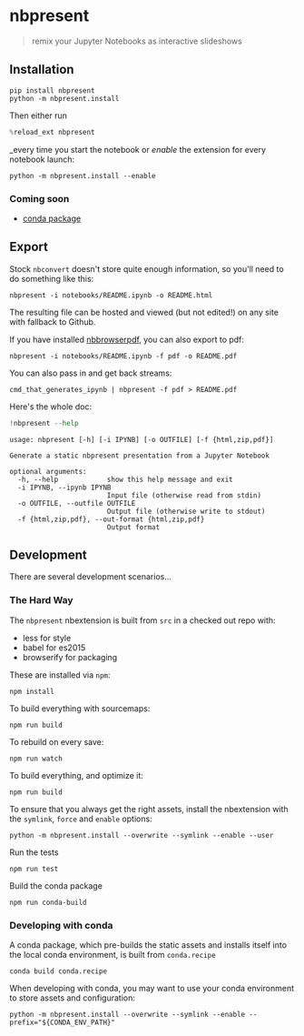 
# nbpresent
> remix your Jupyter Notebooks as interactive slideshows

## Installation
```shell
pip install nbpresent
python -m nbpresent.install
```

Then either run 
```python
%reload_ext nbpresent
```

_every time you start the notebook or _enable_ the extension for every notebook launch:
```shell
python -m nbpresent.install --enable
```


### Coming soon
- [conda package](https://github.com/ContinuumIO/nbpresent/issues/1)

## Export
Stock `nbconvert` doesn't store quite enough information, so you'll need to do something like this:
```shell
nbpresent -i notebooks/README.ipynb -o README.html
```
The resulting file can be hosted and viewed (but not edited!) on any site with fallback to Github.

If you have installed [nbbrowserpdf](https://github.com/Anaconda-Server/nbbrowserpdf), you can also export to pdf:
```shell
nbpresent -i notebooks/README.ipynb -f pdf -o README.pdf
```

You can also pass in and get back streams:
```shell
cmd_that_generates_ipynb | nbpresent -f pdf > README.pdf
```

Here's the whole doc:


```python
!nbpresent --help
```

    usage: nbpresent [-h] [-i IPYNB] [-o OUTFILE] [-f {html,zip,pdf}]
    
    Generate a static nbpresent presentation from a Jupyter Notebook
    
    optional arguments:
      -h, --help            show this help message and exit
      -i IPYNB, --ipynb IPYNB
                            Input file (otherwise read from stdin)
      -o OUTFILE, --outfile OUTFILE
                            Output file (otherwise write to stdout)
      -f {html,zip,pdf}, --out-format {html,zip,pdf}
                            Output format


## Development
There are several development scenarios...

### The Hard Way
The `nbpresent` nbextension is built from `src` in a checked out repo with:
- less for style
- babel for es2015
- browserify for packaging

These are installed via `npm`:
```shell
npm install
```

To build everything with sourcemaps:
```shell
npm run build
```

To rebuild on every save:
```shell
npm run watch
```

To build everything, and optimize it:
```shell
npm run build
```

To ensure that you always get the right assets, install the nbextension with the `symlink`, `force` and `enable` options:
```shell
python -m nbpresent.install --overwrite --symlink --enable --user
```

Run the tests
```shell
npm run test
```

Build the conda package
```shell
npm run conda-build
```

### Developing with conda
A conda package, which pre-builds the static assets and installs itself into the local conda environment, is built from `conda.recipe`

```
conda build conda.recipe
```

When developing with conda, you may want to use your conda environment to store assets and configuration:
```shell
python -m nbpresent.install --overwrite --symlink --enable --prefix="${CONDA_ENV_PATH}"
```
